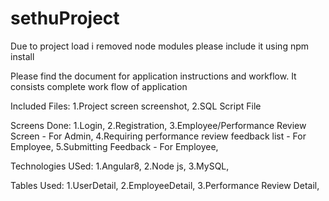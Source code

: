 # sethuProject

Due to project load i removed node modules please include it using npm install

Please find the document for application instructions and workflow. It consists complete work flow of application

Included Files:
1.Project screen screenshot,
2.SQL Script File


Screens Done:
1.Login,
2.Registration,
3.Employee/Performance Review Screen - For Admin,
4.Requiring performance review feedback list - For Employee,
5.Submitting Feedback - For Employee,

Technologies USed:
1.Angular8,
2.Node js,
3.MySQL,

Tables Used:
1.UserDetail,
2.EmployeeDetail,
3.Performance Review Detail,
